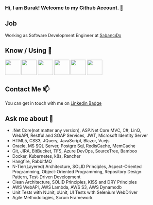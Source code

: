 ### Hi, I am Burak! Welcome to my Github Account. 👋

## Job

Working as Software Development Engineer at [SabancıDx](https://www.sabancidx.com/)

## Know / Using 🧠

<code><a href="https://www.microsoft.com/" target="_blank"><img height="50" src="https://www.vectorlogo.zone/logos/dotnet/dotnet-ar21.svg"></a></code>
<code><a href="https://www.postgresql.org" target="_blank"><img height="50" src="https://www.vectorlogo.zone/logos/postgresql/postgresql-ar21.svg"></a></code>
<code><a href="https://microservices.io/" target="_blank"><img height="50" src="https://comunytek.com/wp-content/uploads/2017/03/Microservices.png"></a></code>
<code><a href="https://www.elastic.co" target="_blank"><img height="50" src="https://www.vectorlogo.zone/logos/elastic/elastic-ar21.svg"></a></code>
<code><a href="https://www.gitlab.com" target="_blank"><img height="50" src="https://www.vectorlogo.zone/logos/gitlab/gitlab-ar21.svg"></a></code>
<code><a href="https://code.visualstudio.com" target="_blank"><img height="50" src="https://www.vectorlogo.zone/logos/visualstudio_code/visualstudio_code-ar21.svg"></a></code>

## Contact Me 📫

You can get in touch with me on [Linkedin Badge](https://www.linkedin.com/in/umutburakcakmak/)

## Ask me about 💬
 
  - .Net Core(not matter any version), ASP.Net Core MVC, C#, LinQ, WebAPI, Restful and SOAP Services, JWT, Microsoft Identity Server
  - HTML5, CSS3, JQuery, JavaScript, Blazor, Vuejs
  - Oracle, MS SQL Server, Postgre Sql, RedisCache, MemCache
  - Git, JIRA, BitBucket, TFS, Azure DevOps, SourceTree, Bamboo
  - Docker, Kubernetes, k8s, Rancher
  - Hangfire, RabbitMQ
  - N-Tier(Layered) Architecture, SOLID Principles, Aspect-Oriented Programming, Object-Oriented Programming, Repository Design Pattern, Test-Driven Development
  - Clean Architecture, SOLID Principles, KISS and DRY Principles
  - AWS WebAPI, AWS Lambda, AWS S3, AWS Dynamodb
  - Unit Tests with NUnit, xUnit, UI Tests with Selenium WebDriver
  - Agile Methodologies, Scrum Framework

